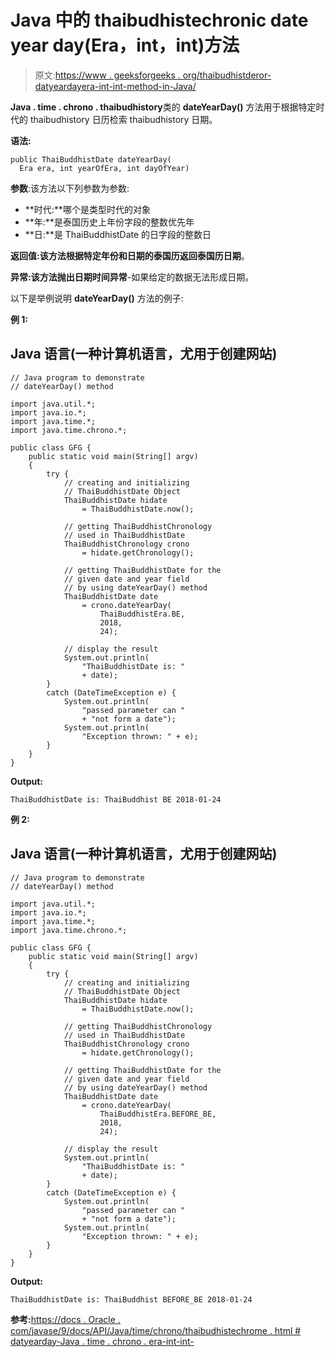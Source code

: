 # Java 中的 thaibudhistechronic date year day(Era，int，int)方法

> 原文:[https://www . geeksforgeeks . org/thaibudhistderor-datyeardayera-int-int-method-in-Java/](https://www.geeksforgeeks.org/thaibuddhistchronology-dateyeardayera-int-int-method-in-java/)

**Java . time . chrono . thaibudhistory**类的 **dateYearDay()** 方法用于根据特定时代的 thaibudhistory 日历检索 thaibudhistory 日期。

**语法:**

```
public ThaiBuddhistDate dateYearDay(
  Era era, int yearOfEra, int dayOfYear)

```

**参数**:该方法以下列参数为参数:

*   **时代:**哪个是类型时代的对象
*   **年:**是泰国历史上年份字段的整数优先年
*   **日:**是 ThaiBuddhistDate 的日字段的整数日

**返回值:**该方法根据特定年份和日期的泰国历返回**泰国历日期**。

**异常:**该方法抛出**日期时间异常**-如果给定的数据无法形成日期。

以下是举例说明 **dateYearDay()** 方法的例子:

**例 1:**

## Java 语言(一种计算机语言，尤用于创建网站)

```
// Java program to demonstrate
// dateYearDay() method

import java.util.*;
import java.io.*;
import java.time.*;
import java.time.chrono.*;

public class GFG {
    public static void main(String[] argv)
    {
        try {
            // creating and initializing
            // ThaiBuddhistDate Object
            ThaiBuddhistDate hidate
                = ThaiBuddhistDate.now();

            // getting ThaiBuddhistChronology
            // used in ThaiBuddhistDate
            ThaiBuddhistChronology crono
                = hidate.getChronology();

            // getting ThaiBuddhistDate for the
            // given date and year field
            // by using dateYearDay() method
            ThaiBuddhistDate date
                = crono.dateYearDay(
                    ThaiBuddhistEra.BE,
                    2018,
                    24);

            // display the result
            System.out.println(
                "ThaiBuddhistDate is: "
                + date);
        }
        catch (DateTimeException e) {
            System.out.println(
                "passed parameter can "
                + "not form a date");
            System.out.println(
                "Exception thrown: " + e);
        }
    }
}
```

**Output:**

```
ThaiBuddhistDate is: ThaiBuddhist BE 2018-01-24

```

**例 2:**

## Java 语言(一种计算机语言，尤用于创建网站)

```
// Java program to demonstrate
// dateYearDay() method

import java.util.*;
import java.io.*;
import java.time.*;
import java.time.chrono.*;

public class GFG {
    public static void main(String[] argv)
    {
        try {
            // creating and initializing
            // ThaiBuddhistDate Object
            ThaiBuddhistDate hidate
                = ThaiBuddhistDate.now();

            // getting ThaiBuddhistChronology
            // used in ThaiBuddhistDate
            ThaiBuddhistChronology crono
                = hidate.getChronology();

            // getting ThaiBuddhistDate for the
            // given date and year field
            // by using dateYearDay() method
            ThaiBuddhistDate date
                = crono.dateYearDay(
                    ThaiBuddhistEra.BEFORE_BE,
                    2018,
                    24);

            // display the result
            System.out.println(
                "ThaiBuddhistDate is: "
                + date);
        }
        catch (DateTimeException e) {
            System.out.println(
                "passed parameter can "
                + "not form a date");
            System.out.println(
                "Exception thrown: " + e);
        }
    }
}
```

**Output:**

```
ThaiBuddhistDate is: ThaiBuddhist BEFORE_BE 2018-01-24

```

**参考:**[https://docs . Oracle . com/javase/9/docs/API/Java/time/chrono/thaibudhistechrome . html # datyearday-Java . time . chrono . era-int-int-](https://docs.oracle.com/javase/9/docs/api/java/time/chrono/ThaiBuddhistChronology.html#dateYearDay-java.time.chrono.Era-int-int-)